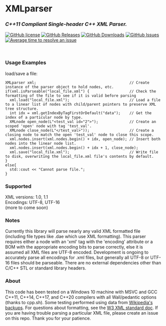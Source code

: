 # XMLparser

### _C++11 Compliant Single-header C++ XML Parser._  

[![GitHub license](https://img.shields.io/badge/license-MIT-blue.svg)](https://raw.githubusercontent.com/jstrom2002/XMLparser/main/LICENSE)
[![GitHub Releases](https://img.shields.io/github/release/jstrom2002/XMLparser.svg)](https://github.com/jstrom2002/json/releases)
[![GitHub Downloads](https://img.shields.io/github/downloads/jstrom2002/XMLparser/total)](https://github.com/jstrom2002/json/releases)
[![GitHub Issues](https://img.shields.io/github/issues/jstrom2002/XMLparser.svg)](https://github.com/jstrom2002/XMLparser/issues)
[![Average time to resolve an issue](https://isitmaintained.com/badge/resolution/jstrom2002/XMLparser.svg)](https://isitmaintained.com/project/jstrom2002/XMLparser "Average time to resolve an issue")
  
<br>

### Usage Examples  
load/save a file:
````
XMLparser xml;                                          // Create instance of the parser object to hold nodes, etc.
if(xml.isParseable("local_file.xml") {                  // Check the formatting of the file to see if it is valid before parsing 
  xml.load("local_file.xml");                           // Load a file to a linear list of nodes with child/parent pointers to preserve XML tree structure.
  int idx = xml.getIndexByTagFirstOrDefault("data");    // Get the index of a particular node by type.
  XMLnode open_node(L"<test_val id="2">");              // Create an scoped 'open' node with tag 'test_val'.
  XMLnode close_node(L"</test_val>"));                  // Create a closing node to match the open 'test_val' node to close this scope.
  xml.nodes.insert(xml.nodes.begin() + idx, open_node); // Insert both nodes into the linear node list.
  xml.nodes.insert(xml.nodes.begin() + idx + 1, close_node);
  xml.save("local_file.xml");                           // Write file to disk, overwriting the local_file.xml file's contents by default.
}
else{
  std::cout << "Cannot parse file.";
}
````

### Supported  
XML versions: 1.0, 1.1  
Encodings: UTF-8, UTF-16  
(more to come soon)  

### Notes  
Currently this library will parse nearly any valid XML formatted file (including file types like .dae which use XML formatting). This parser requires either a node with an 'xml' tag with the 'encoding' attribute or a BOM with the appropriate encoding bits to parse correctly, else it is assumed all XML files are UTF-8 encoded. Development is ongoing to accurately parse all encodings for .xml files, but generally all UTF-8 or UTF-16 files should be parseable. There are no external dependencies other than C/C++ STL or standard library headers.  
  
  
### About  
This code has been tested on a Windows 10 machine with MSVC and GCC C++11, C++14, C++17, and C++20 compilers with all Wall/pedantic options (thanks to cpp.sh). Some testing performed using data from [Wikipedia's backups](http://dumps.wikimedia.your.org/backup-index.html). For questions about formatting, see the [W3 XML standard doc](https://www.w3.org/TR/xml/).  If you are having trouble parsing a particular XML file, please create an issue on this repo. Thank you for your patience.  
